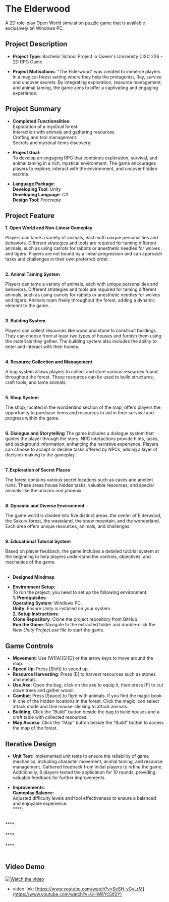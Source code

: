 # The Elderwood
A 2D role-play Open World simulation puzzle game that is available exclusively on Windows PC.

## Project Description
- **Project Type**: Bachelor School Project in Queen's Univeristy CISC 226 - 2D RPG Game.
  
- **Project Motivations**: "The Elderwood" was created to immerse players in a magical forest setting where they help the protagonist, Ray, survive and uncover secrets. By integrating exploration, resource management, and animal taming, the game aims to offer a captivating and engaging experience.

## Project Summary
- **Completed Functionalities**:<br>
  Exploration of a mystical forest. <br>
  Interaction with animals and gathering resources. <br>
  Crafting and tool management. <br>
  Secrets and mystical items discovery. <br>
  
- **Project Goal**:<br>
To develop an engaging RPG that combines exploration, survival, and animal taming in a rich, mystical environment. The game encourages players to explore, interact with the environment, and uncover hidden secrets.
  
- **Language Package**:<br>
**Developing Tool**: *Unity* <br>
**Developing Language**: *C#* <br>
**Design Tool**: *Procreate*<br>

## Project Feature
**1. Open World and Non-Linear Gameplay**

Players can tame a variety of animals, each with unique personalities and behaviors. Different strategies and tools are required for taming different animals, such as using carrots for rabbits or anesthetic needles for wolves and tigers. Players are not bound by a linear progression and can approach tasks and challenges in their own preferred order. <br><br>

**2. Animal Taming System**

Players can tame a variety of animals, each with unique personalities and behaviors. Different strategies and tools are required for taming different animals, such as using carrots for rabbits or anesthetic needles for wolves and tigers. Animals roam freely throughout the forest, adding a dynamic element to the game. <br><br>

**3. Building System**

Players can collect resources like wood and stone to construct buildings. They can choose from at least two types of houses and furnish them using the materials they gather. The building system also includes the ability to enter and interact with their homes.<br><br>

**4. Resource Collection and Management**

A bag system allows players to collect and store various resources found throughout the forest. These resources can be used to build structures, craft tools, and tame animals.<br><br>

**5. Shop System**

The shop, located in the wonderland section of the map, offers players the opportunity to purchase items and resources to aid in their survival and progress within the game.<br><br>

**6. Dialogue and Storytelling**
The game includes a dialogue system that guides the player through the story. NPC interactions provide hints, tasks, and background information, enhancing the narrative experience. Players can choose to accept or decline tasks offered by NPCs, adding a layer of decision-making to the gameplay. <br><br>

**7. Exploration of Secret Places**

The forest contains various secret locations such as caves and ancient ruins. These areas house hidden tasks, valuable resources, and special animals like the unicorn and phoenix.<br><br>

**8. Dynamic and Diverse Environment**

The game world is divided into five distinct areas: the center of Elderwood, the Sakura forest, the wasteland, the snow mountain, and the wonderland. Each area offers unique resources, animals, and challenges.<br><br>

**9. Educational Tutorial System**

Based on player feedback, the game includes a detailed tutorial system at the beginning to help players understand the controls, objectives, and mechanics of the game. <br><br>



- **Designed Mindmap**


- **Environment Setup**:<br>
To run the project, you need to set up the following environment: <br>
**1. Prerequisites**:<br>
**Operating System**: Windows PC. <br>
**Unity**: Ensure Unity is installed on your system. <br>
**2. Setup Instructions**:<br>
**Clone Repository**: Clone the project repository from GitHub.<br>
**Run the Game**: Navigate to the extracted folder and double-click the *New Unity Project.exe* file to start the game.<be>

## Game Controls
- **Movement**: Use [W][A][S][D] or the arrow keys to move around the map.
- **Speed Up**: Press [Shift] to speed up.
- **Resource Harvesting**: Press [E] to harvest resources such as stones and metals.
- **Use Axe**: Open the bag, click on the axe to equip it, then press [F] to cut down trees and gather wood.
- **Combat**: Press [Space] to fight with animals. If you find the magic book in one of the hidden locations in the forest. Click the magic icon select attack mode and Use mouse-clicking to attack animals.
- **Building**: Click the "Build" button beside the bag to build houses and a craft table with collected resources.
- **Map Access**: Click the "Map" button beside the "Build" button to access the map of the forest.

## Iterative Design
- **Unit Test**:
Implemented unit tests to ensure the reliability of game mechanics, including character movement, animal taming, and resource management. Gathered feedback from initial players to refine the game. Additionally, 6 players tested the application for 10 rounds, providing valuable feedback for further improvements.

- **Improvements**:<br>
**Gameplay Balance**: <br>
Adjusted difficulty levels and tool effectiveness to ensure a balanced and enjoyable experience.<br>
****:<br>
 <br>
****: <br>
<br>
****:<br>
<br>
****:<br>
<br>


## Video Demo
[![Watch the video](screenshot/elderwood-youtube-video.png)](https://www.youtube.com/watch?v=UHW6YcSjf2Y)

 * video link: [https://www.youtube.com/watch?v=SeSH-yGvLrM](https://www.youtube.com/watch?v=UHW6YcSjf2Y)
